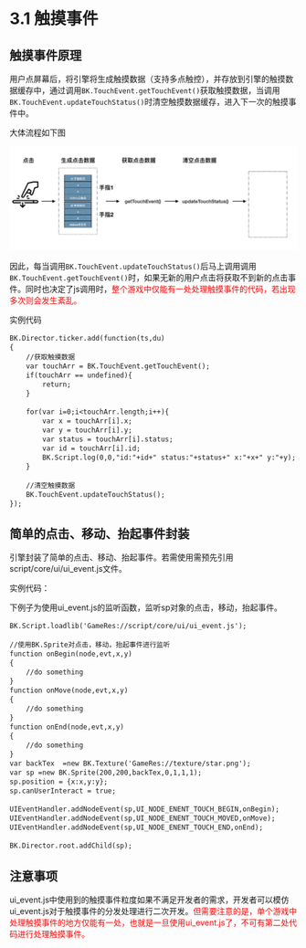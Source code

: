 # 3.1 触摸事件

## 触摸事件原理
用户点屏幕后，将引擎将生成触摸数据（支持多点触控），并存放到引擎的触摸数据缓存中，通过调用`BK.TouchEvent.getTouchEvent()`获取触摸数据，当调用`BK.TouchEvent.updateTouchStatus()`时清空触摸数据缓存，进入下一次的触摸事件中。

大体流程如下图

![](./img/touch-flow.png)

因此，每当调用`BK.TouchEvent.updateTouchStatus()`后马上调用调用`BK.TouchEvent.getTouchEvent()`时，如果无新的用户点击将获取不到新的点击事件。同时也决定了js调用时，<font color=#ff0000>整个游戏中仅能有一处处理触摸事件的代码，若出现多次则会发生紊乱。</font>

实例代码

```
BK.Director.ticker.add(function(ts,du)
{
    //获取触摸数据
    var touchArr = BK.TouchEvent.getTouchEvent();
    if(touchArr == undefined){
        return;
    }
	
    for(var i=0;i<touchArr.length;i++){
        var x = touchArr[i].x;
        var y = touchArr[i].y;
        var status = touchArr[i].status;
        var id = touchArr[i].id;
        BK.Script.log(0,0,"id:"+id+" status:"+status+" x:"+x+" y:"+y);
    }

    //清空触摸数据
    BK.TouchEvent.updateTouchStatus();
});
```
## 简单的点击、移动、抬起事件封装
引擎封装了简单的点击、移动、抬起事件。若需使用需预先引用script/core/ui/ui_event.js文件。

实例代码：

下例子为使用ui_event.js的监听函数，监听sp对象的点击，移动，抬起事件。

```
BK.Script.loadlib('GameRes://script/core/ui/ui_event.js');

//使用BK.Sprite对点击，移动，抬起事件进行监听
function onBegin(node,evt,x,y)
{
 	//do something
}
function onMove(node,evt,x,y)
{
 	//do something
}
function onEnd(node,evt,x,y)
{
 	//do something
}
var backTex  =new BK.Texture('GameRes://texture/star.png');
var sp =new BK.Sprite(200,200,backTex,0,1,1,1);
sp.position = {x:x,y:y};
sp.canUserInteract = true;

UIEventHandler.addNodeEvent(sp,UI_NODE_ENENT_TOUCH_BEGIN,onBegin);
UIEventHandler.addNodeEvent(sp,UI_NODE_ENENT_TOUCH_MOVED,onMove);
UIEventHandler.addNodeEvent(sp,UI_NODE_ENENT_TOUCH_END,onEnd);

BK.Director.root.addChild(sp);
```

## 注意事项

ui_event.js中使用到的触摸事件粒度如果不满足开发者的需求，开发者可以模仿ui_event.js对于触摸事件的分发处理进行二次开发。<font color=#ff0000>但需要注意的是，单个游戏中处理触摸事件的地方仅能有一处，也就是一旦使用ui_event.js了，不可有第二处代码进行处理触摸事件。</font>
